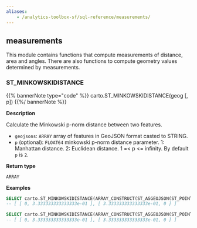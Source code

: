 ```yaml
---
aliases:
    - /analytics-toolbox-sf/sql-reference/measurements/
---
```

## measurements

<div class="badges"><div class="core"></div></div>

This module contains functions that compute measurements of distance, area and angles. There are also functions to compute geometry values determined by measurements.

### ST_MINKOWSKIDISTANCE

{{% bannerNote type="code" %}}
carto.ST_MINKOWSKIDISTANCE(geog [, p])
{{%/ bannerNote %}}

**Description**

Calculate the Minkowski p-norm distance between two features.

* `geojsons`: `ARRAY` array of features in GeoJSON format casted to STRING.
* `p` (optional): `FLOAT64` minkowski p-norm distance parameter. 1: Manhattan distance. 2: Euclidean distance. 1 =< p <= infinity. By default `p` is `2`.

**Return type**

`ARRAY`

**Examples**

``` sql
SELECT carto.ST_MINKOWSKIDISTANCE(ARRAY_CONSTRUCT(ST_ASGEOJSON(ST_POINT(10,10))::STRING, ST_ASGEOJSON(ST_POINT(13,10))::STRING));
-- [ [ 0, 3.333333333333333e-01 ], [ 3.333333333333333e-01, 0 ] ]
```

``` sql
SELECT carto.ST_MINKOWSKIDISTANCE(ARRAY_CONSTRUCT(ST_ASGEOJSON(ST_POINT(10,10))::STRING, ST_ASGEOJSON(ST_POINT(13,10))::STRING), 2);
-- [ [ 0, 3.333333333333333e-01 ], [ 3.333333333333333e-01, 0 ] ]
```